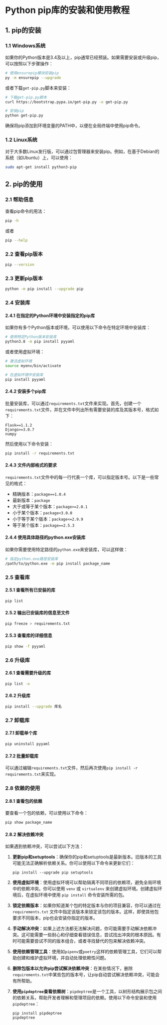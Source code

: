 # Python pip库的安装和使用教程

## 1. pip的安装

### 1.1 Windows系统

如果你的Python版本是3.4及以上，pip通常已经预装。如果需要安装或升级pip，可以按照以下步骤操作：

```bash
# 使用ensurepip模块安装pip
py -m ensurepip --upgrade
```

或者下载`get-pip.py`脚本来安装：

```bash
# 下载get-pip.py脚本
curl https://bootstrap.pypa.io/get-pip.py -o get-pip.py

# 安装pip
python get-pip.py
```

确保将pip添加到环境变量的PATH中，以便在全局终端中使用pip命令。

### 1.2 Linux系统

对于大多数Linux发行版，可以通过包管理器来安装pip。例如，在基于Debian的系统（如Ubuntu）上，可以使用：

```bash
sudo apt-get install python3-pip
```

## 2. pip的使用

### 2.1 帮助信息

查看pip命令的用法：

```bash
pip -h
```

或者

```bash
pip --help
```

### 2.2 查看pip版本

```bash
pip --version
```

### 2.3 更新pip版本

```bash
python -m pip install --upgrade pip
```

### 2.4 安装库

#### 2.4.1 在指定的Python环境中安装指定的pip库

如果你有多个Python版本或环境，可以使用以下命令在特定环境中安装库：

```bash
# 使用特定Python版本安装库
python3.8 -m pip install pyyaml
```

或者使用虚拟环境：

```bash
# 激活虚拟环境
source myenv/bin/activate

# 在虚拟环境中安装库
pip install pyyaml
```

#### 2.4.2 安装多个pip库

批量安装库，可以通过`requirements.txt`文件来实现。首先，创建一个`requirements.txt`文件，并在文件中列出所有需要安装的库及其版本号，格式如下：

```
Flask==1.1.2
Django>=3.0.7
numpy
```

然后使用以下命令安装：

```bash
pip install -r requirements.txt
```

#### 2.4.3 文件内部格式的要求

`requirements.txt`文件中的每一行代表一个库，可以指定版本号。以下是一些常见的格式：

- 精确版本：`package==1.0.4`
- 最新版本：`package`
- 大于或等于某个版本：`package>=2.0.1`
- 小于某个版本：`package<3.0.0`
- 小于等于某个版本：`package<=2.9.9`
- 等于某个版本：`package==2.5.3`

#### 2.4.4 使用具体路径的python.exe安装库

如果你需要使用特定路径的`python.exe`来安装库，可以这样做：

```bash
# 指定python.exe路径安装库
/path/to/python.exe -m pip install package_name
```

### 2.5 查看库

#### 2.5.1 查看所有已安装的库

```bash
pip list
```

#### 2.5.2 输出已安装库的信息至文件

```bash
pip freeze > requirements.txt
```

#### 2.5.3 查看库的详细信息

```bash
pip show -f pyyaml
```

### 2.6 升级库

#### 2.6.1 查看需要升级的库

```bash
pip list -o
```

#### 2.6.2 升级库

```bash
pip install --upgrade 库名
```

### 2.7 卸载库

#### 2.7.1 卸载单个库

```bash
pip uninstall pyyaml
```

#### 2.7.2 批量卸载库

可以通过编辑`requirements.txt`文件，然后再次使用`pip install -r requirements.txt`来实现。

### 2.8 依赖的使用

#### 2.8.1 查看包的依赖

要查看一个包的依赖，可以使用以下命令：

```bash
pip show package_name
```

#### 2.8.2 解决依赖冲突

如果遇到依赖冲突，可以尝试以下方法：

1. **更新pip和setuptools**：确保你的pip和setuptools是最新版本。旧版本的工具可能无法正确解析依赖关系。你可以使用以下命令来更新它们：
   ```
   pip install --upgrade pip setuptools
   ```
   
2. **使用虚拟环境**：使用虚拟环境可以帮助隔离不同项目的依赖项，避免全局环境中的依赖冲突。你可以使用 `venv` 或 `virtualenv` 来创建虚拟环境。创建虚拟环境后，在虚拟环境中使用 `pip install` 命令安装所需的包。

3. **锁定依赖版本**：如果你知道某个包的特定版本与你的项目兼容，你可以通过在 `requirements.txt` 文件中指定该版本来锁定该包的版本。这样，即使其他包要求不同版本，pip也会安装你指定的版本。

4. **手动解决冲突**：如果上述方法都无法解决问题，你可能需要手动解决依赖冲突。这可能需要一些耐心和仔细查看错误信息，尝试找出冲突的根本原因。有时可能需要尝试不同的版本组合，或者寻找替代的包来解决依赖冲突。

5. **使用依赖管理工具**：使用如`pipenv`或`poetry`这样的依赖管理工具，它们可以帮助创建和维护虚拟环境，并自动处理依赖性问题。

6. **删除包版本以允许pip尝试解决依赖冲突**：在某些情况下，删除`requirements.txt`中某些包的版本号，让pip自动尝试解决依赖冲突，可能会有所帮助。

7. **使用`pipdeptree`查看依赖树**：`pipdeptree`是一个工具，以树形结构展示包之间的依赖关系，帮助开发者理解和管理项目的依赖。使用以下命令安装和使用`pipdeptree`：
   ```
   pip install pipdeptree
   pipdeptree
   ```
